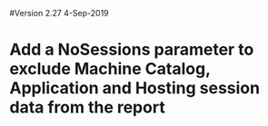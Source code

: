 #Version 2.27 4-Sep-2019
#	Add a NoSessions parameter to exclude Machine Catalog, Application and Hosting session data from the report
